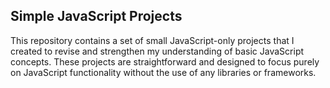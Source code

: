 ## Simple JavaScript Projects
This repository contains a set of small JavaScript-only projects that I created to revise and strengthen my understanding of basic JavaScript concepts. These projects are straightforward and designed to focus purely on JavaScript functionality without the use of any libraries or frameworks.
